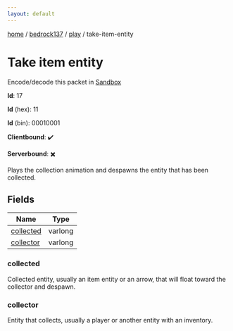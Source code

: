 ```yaml
---
layout: default
---
```


[home](/)  /  [bedrock137](/protocol/bedrock137)  /  [play](/protocol/bedrock137/play)  /  take-item-entity

# Take item entity

Encode/decode this packet in [Sandbox](../../../sandbox/bedrock137#Play.TakeItemEntity)

**Id**: 17

**Id** (hex): 11

**Id** (bin): 00010001

**Clientbound**: ✔️

**Serverbound**: ✖️

Plays the collection animation and despawns the entity that has been collected.

## Fields

Name | Type
---|---
[collected](#collected) | varlong
[collector](#collector) | varlong

### collected

Collected entity, usually an item entity or an arrow, that will float toward the collector and despawn.

### collector

Entity that collects, usually a player or another entity with an inventory.
